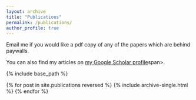 ```yaml
---
layout: archive
title: "Publications"
permalink: /publications/
author_profile: true
---
```


Email me if you would like a pdf copy of any of the papers which are behind paywalls.

You can also find my articles on <span style="color:blue"><a href="https://scholar.google.ca/citations?user=JP-gFuQAAAAJ&hl=en">my Google Scholar profile</a></span>span>.

{% include base_path %}

{% for post in site.publications reversed %}
  {% include archive-single.html %}
{% endfor %}
